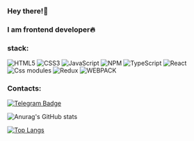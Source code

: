 ### Hey there!👋
### I am frontend developer🔥
### stack:

![HTML5](https://img.shields.io/badge/-HTML5-000?&logo=HTML5)
![CSS3](https://img.shields.io/badge/-CSS3-000?&logo=CSS3)
![JavaScript](https://img.shields.io/badge/-JavaScript-000?&logo=JavaScript)
![NPM](https://img.shields.io/badge/-npm-000?&logo=npm)
![TypeScript](https://img.shields.io/badge/-Typescript-000?&logo=TypeScript)
![React](https://img.shields.io/badge/-React-000?&logo=React)
![Css modules](https://img.shields.io/badge/-cssmodules-000?&logo=cssmodules)
![Redux](https://img.shields.io/badge/-Redux-000?&logo=Redux)
![WEBPACK](https://img.shields.io/badge/-WEBPACK-000?&logo=WEBPACK)

### Contacts:
[![Telegram Badge](https://img.shields.io/badge/-NickWhite-2CA5E0?style=for-the-badge&logo=telegram&logoColor=white&link=https://t.me/iamceob1tch)](https://t.me/iamceob1tch)

![Anurag's GitHub stats](https://github-readme-stats.vercel.app/api?username=n1ckwhite&theme=radical&show_icons=true)


[![Top Langs](https://github-readme-stats.vercel.app/api/top-langs/?username=n1ckwhite&layout=compact)](https://github.com/anuraghazra/github-readme-stats)
